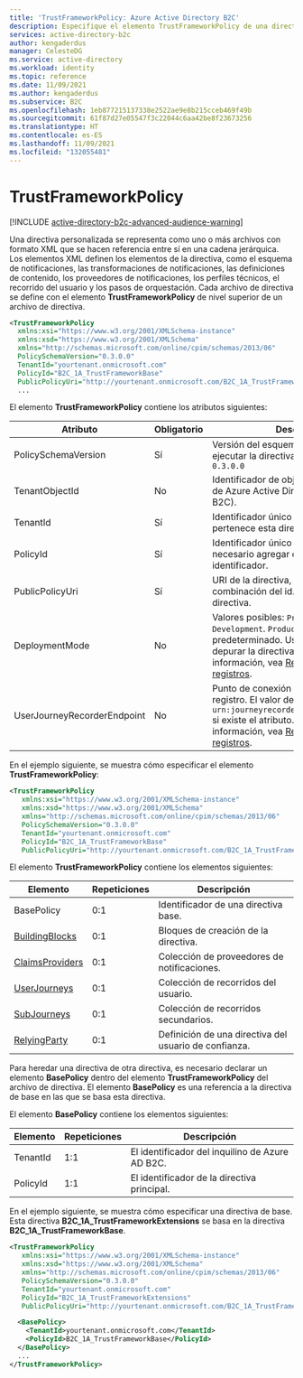 ```yaml
---
title: 'TrustFrameworkPolicy: Azure Active Directory B2C'
description: Especifique el elemento TrustFrameworkPolicy de una directiva personalizada en Azure Active Directory B2C.
services: active-directory-b2c
author: kengaderdus
manager: CelesteDG
ms.service: active-directory
ms.workload: identity
ms.topic: reference
ms.date: 11/09/2021
ms.author: kengaderdus
ms.subservice: B2C
ms.openlocfilehash: 1eb877215137338e2522ae9e8b215cceb469f49b
ms.sourcegitcommit: 61f87d27e05547f3c22044c6aa42be8f23673256
ms.translationtype: HT
ms.contentlocale: es-ES
ms.lasthandoff: 11/09/2021
ms.locfileid: "132055481"
---
```

# <a name="trustframeworkpolicy"></a>TrustFrameworkPolicy

[!INCLUDE [active-directory-b2c-advanced-audience-warning](../../includes/active-directory-b2c-advanced-audience-warning.md)]

Una directiva personalizada se representa como uno o más archivos con formato XML que se hacen referencia entre sí en una cadena jerárquica. Los elementos XML definen los elementos de la directiva, como el esquema de notificaciones, las transformaciones de notificaciones, las definiciones de contenido, los proveedores de notificaciones, los perfiles técnicos, el recorrido del usuario y los pasos de orquestación. Cada archivo de directiva se define con el elemento **TrustFrameworkPolicy** de nivel superior de un archivo de directiva.

```xml
<TrustFrameworkPolicy
  xmlns:xsi="https://www.w3.org/2001/XMLSchema-instance"
  xmlns:xsd="https://www.w3.org/2001/XMLSchema"
  xmlns="http://schemas.microsoft.com/online/cpim/schemas/2013/06"
  PolicySchemaVersion="0.3.0.0"
  TenantId="yourtenant.onmicrosoft.com"
  PolicyId="B2C_1A_TrustFrameworkBase"
  PublicPolicyUri="http://yourtenant.onmicrosoft.com/B2C_1A_TrustFrameworkBase">
  ...
```


El elemento **TrustFrameworkPolicy** contiene los atributos siguientes:

| Atributo | Obligatorio | Descripción |
|---------- | -------- | ----------- |
| PolicySchemaVersion | Sí | Versión del esquema que se usará para ejecutar la directiva. El valor debe ser `0.3.0.0` |
| TenantObjectId | No | Identificador de objeto único del inquilino de Azure Active Directory B2C (Azure AD B2C). |
| TenantId | Sí | Identificador único del inquilino al que pertenece esta directiva. |
| PolicyId | Sí | Identificador único de la directiva. Es necesario agregar el prefijo *B2C_1A_* al identificador. |
| PublicPolicyUri | Sí | URI de la directiva, que es una combinación del id. de inquilino y el id. de directiva. |
| DeploymentMode | No | Valores posibles: `Production` o `Development`. `Production` es el valor predeterminado. Use esta propiedad para depurar la directiva. Para obtener más información, vea [Recopilación de registros](troubleshoot-with-application-insights.md). |
| UserJourneyRecorderEndpoint | No | Punto de conexión que se usa para el registro. El valor debe establecerse en `urn:journeyrecorder:applicationinsights` si existe el atributo. Para obtener más información, vea [Recopilación de registros](troubleshoot-with-application-insights.md). |


En el ejemplo siguiente, se muestra cómo especificar el elemento **TrustFrameworkPolicy**:

``` XML
<TrustFrameworkPolicy
   xmlns:xsi="https://www.w3.org/2001/XMLSchema-instance"
   xmlns:xsd="https://www.w3.org/2001/XMLSchema"
   xmlns="http://schemas.microsoft.com/online/cpim/schemas/2013/06"
   PolicySchemaVersion="0.3.0.0"
   TenantId="yourtenant.onmicrosoft.com"
   PolicyId="B2C_1A_TrustFrameworkBase"
   PublicPolicyUri="http://yourtenant.onmicrosoft.com/B2C_1A_TrustFrameworkBase">
```

El elemento **TrustFrameworkPolicy** contiene los elementos siguientes:

| Elemento | Repeticiones | Descripción |
| ------- | ----------- | ----------- |
| BasePolicy| 0:1| Identificador de una directiva base. |
| [BuildingBlocks](buildingblocks.md) | 0:1 | Bloques de creación de la directiva. |
| [ClaimsProviders](claimsproviders.md) | 0:1 | Colección de proveedores de notificaciones. |
| [UserJourneys](userjourneys.md) | 0:1 | Colección de recorridos del usuario. |
| [SubJourneys](subjourneys.md) | 0:1 | Colección de recorridos secundarios. |
| [RelyingParty](relyingparty.md) | 0:1 | Definición de una directiva del usuario de confianza. |

Para heredar una directiva de otra directiva, es necesario declarar un elemento **BasePolicy** dentro del elemento **TrustFrameworkPolicy** del archivo de directiva. El elemento **BasePolicy** es una referencia a la directiva de base en las que se basa esta directiva.

El elemento **BasePolicy** contiene los elementos siguientes:

| Elemento | Repeticiones | Descripción |
| ------- | ----------- | --------|
| TenantId | 1:1 | El identificador del inquilino de Azure AD B2C. |
| PolicyId | 1:1 | El identificador de la directiva principal. |


En el ejemplo siguiente, se muestra cómo especificar una directiva de base. Esta directiva **B2C_1A_TrustFrameworkExtensions** se basa en la directiva **B2C_1A_TrustFrameworkBase**.

``` XML
<TrustFrameworkPolicy
   xmlns:xsi="https://www.w3.org/2001/XMLSchema-instance"
   xmlns:xsd="https://www.w3.org/2001/XMLSchema"
   xmlns="http://schemas.microsoft.com/online/cpim/schemas/2013/06"
   PolicySchemaVersion="0.3.0.0"
   TenantId="yourtenant.onmicrosoft.com"
   PolicyId="B2C_1A_TrustFrameworkExtensions"
   PublicPolicyUri="http://yourtenant.onmicrosoft.com/B2C_1A_TrustFrameworkExtensions">

  <BasePolicy>
    <TenantId>yourtenant.onmicrosoft.com</TenantId>
    <PolicyId>B2C_1A_TrustFrameworkBase</PolicyId>
  </BasePolicy>
  ...
</TrustFrameworkPolicy>
```

